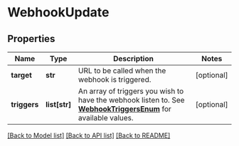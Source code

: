 # WebhookUpdate

## Properties
Name | Type | Description | Notes
------------ | ------------- | ------------- | -------------
**target** | **str** | URL to be called when the webhook is triggered. | [optional] 
**triggers** | **list[str]** | An array of triggers you wish to have the webhook listen to. See [**WebhookTriggersEnum**](Enums.md#WebhookTriggersEnum) for available values. | [optional] 

[[Back to Model list]](../README.md#documentation-for-models) [[Back to API list]](../README.md#documentation-for-api-endpoints) [[Back to README]](../README.md)


